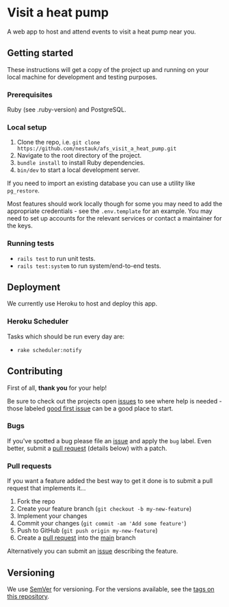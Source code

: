 # Visit a heat pump

A web app to host and attend events to visit a heat pump near you.

## Getting started

These instructions will get a copy of the project up and running on your local machine for development and testing purposes.

### Prerequisites

Ruby (see .ruby-version) and PostgreSQL.

### Local setup

1. Clone the repo, i.e. `git clone https://github.com/nestauk/afs_visit_a_heat_pump.git`
2. Navigate to the root directory of the project.
3. `bundle install` to install Ruby dependencies.
4. `bin/dev` to start a local development server.

If you need to import an existing database you can use a utility like `pg_restore`.

Most features should work locally though for some you may need to add the appropriate credentials - see the `.env.template` for an example. You may need to set up accounts for the relevant services or contact a maintainer for the keys.

### Running tests

- `rails test` to run unit tests.
- `rails test:system` to run system/end-to-end tests.

## Deployment

We currently use Heroku to host and deploy this app.

### Heroku Scheduler

Tasks which should be run every day are:

- `rake scheduler:notify`

## Contributing

First of all, **thank you** for your help!

Be sure to check out the projects open [issues](https://github.com/nestauk/afs_visit_a_heat_pump/issues) to see where help is needed - those labeled [good first issue](https://github.com/nestauk/afs_visit_a_heat_pump/issues?q=is%3Aopen+is%3Aissue+label%3A%22good+first+issue%22) can be a good place to start.

### Bugs

If you've spotted a bug please file an [issue](https://github.com/nestauk/afs_visit_a_heat_pump/issues) and apply the `bug` label. Even better, submit a [pull request](https://github.com/nestauk/afs_visit_a_heat_pump/pulls) (details below) with a patch.

### Pull requests

If you want a feature added the best way to get it done is to submit a pull request that implements it...

1. Fork the repo
2. Create your feature branch (`git checkout -b my-new-feature`)
3. Implement your changes
4. Commit your changes (`git commit -am 'Add some feature'`)
5. Push to GitHub (`git push origin my-new-feature`)
6. Create a [pull request](https://github.com/nestauk/afs_visit_a_heat_pump/compare/main...my-new-feature) into the [main](https://github.com/nestauk/afs_visit_a_heat_pump/tree/main) branch

Alternatively you can submit an [issue](https://github.com/nestauk/afs_visit_a_heat_pump/issues) describing the feature.

## Versioning

We use [SemVer](http://semver.org/) for versioning. For the versions available, see the [tags on this repository](https://github.com/nestauk/afs_visit_a_heat_pump/tags).
